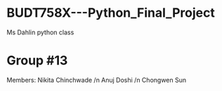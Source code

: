 # BUDT758X---Python_Final_Project
  Ms Dahlin python class
# Group #13
Members: 
  Nikita Chinchwade /n
  Anuj Doshi /n
  Chongwen Sun
